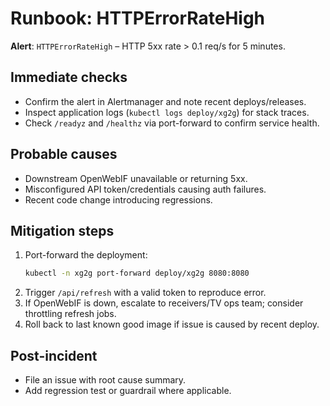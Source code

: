 # Runbook: HTTPErrorRateHigh

**Alert**: `HTTPErrorRateHigh` – HTTP 5xx rate > 0.1 req/s for 5 minutes.

## Immediate checks
- Confirm the alert in Alertmanager and note recent deploys/releases.
- Inspect application logs (`kubectl logs deploy/xg2g`) for stack traces.
- Check `/readyz` and `/healthz` via port-forward to confirm service health.

## Probable causes
- Downstream OpenWebIF unavailable or returning 5xx.
- Misconfigured API token/credentials causing auth failures.
- Recent code change introducing regressions.

## Mitigation steps
1. Port-forward the deployment:
   ```bash
   kubectl -n xg2g port-forward deploy/xg2g 8080:8080
   ```
2. Trigger `/api/refresh` with a valid token to reproduce error.
3. If OpenWebIF is down, escalate to receivers/TV ops team; consider throttling refresh jobs.
4. Roll back to last known good image if issue is caused by recent deploy.

## Post-incident
- File an issue with root cause summary.
- Add regression test or guardrail where applicable.
